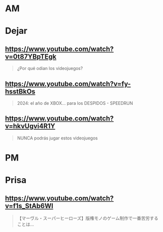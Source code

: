# AM
# Dejar

## https://www.youtube.com/watch?v=0t87YBpTEgk

> ¿Por qué odian los videojuegos?

## https://www.youtube.com/watch?v=fy-hsstBkOs

> 2024: el año de XBOX... para los DESPIDOS - SPEEDRUN 

## https://www.youtube.com/watch?v=hkvUgvi4R1Y

> NUNCA podrás jugar estos videojuegos

# PM
# Prisa

## https://www.youtube.com/watch?v=f1s_StAb6WI

> 【マーヴル・スーパーヒーローズ】版権モノのゲーム制作で一番苦労することは…


